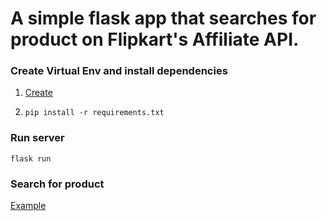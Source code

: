 # A simple flask app that searches for product on Flipkart's Affiliate API.

### Create Virtual Env and install dependencies

1. [Create](https://virtualenvwrapper.readthedocs.io/en/latest/command_ref.html)

2. `pip install -r requirements.txt`

### Run server

`flask run`

### Search for product

[Example](http://127.0.0.1:5000/search?query=apple%20iphone%20x)
